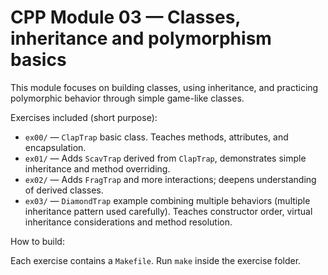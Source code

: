 # CPP Module 03 — Classes, inheritance and polymorphism basics

This module focuses on building classes, using inheritance, and practicing polymorphic behavior through simple game-like classes.

Exercises included (short purpose):

- `ex00/` — `ClapTrap` basic class. Teaches methods, attributes, and encapsulation.
- `ex01/` — Adds `ScavTrap` derived from `ClapTrap`, demonstrates simple inheritance and method overriding.
- `ex02/` — Adds `FragTrap` and more interactions; deepens understanding of derived classes.
- `ex03/` — `DiamondTrap` example combining multiple behaviors (multiple inheritance pattern used carefully). Teaches constructor order, virtual inheritance considerations and method resolution.

How to build:

Each exercise contains a `Makefile`. Run `make` inside the exercise folder.
